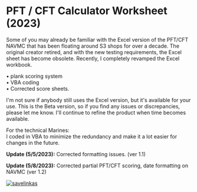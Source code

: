 # PFT / CFT Calculator Worksheet (2023)

Some of you may already be familiar with the Excel version of the PFT/CFT NAVMC that has been floating around S3 shops for over a decade. The original creator retired, and with the new testing requirements, the Excel sheet has become obsolete. Recently, I completely revamped the Excel workbook.

•	plank scoring system<br>
•	VBA coding<br>
•	Corrected score sheets.<br>

I'm not sure if anybody still uses the Excel version, but it's available for your use. This is the Beta version, so if you find any issues or discrepancies, please let me know. I'll continue to refine the product when time becomes available.

For the technical Marines:<br>
I coded in VBA to minimize the redundancy and make it a lot easier for changes in the future.

<b>Update (5/5/2023):</b> Corrected formatting issues. (ver 1.1)

<b>Update (5/8/2023):</b> Corrected partial PFT/CFT scoring, date formatting on NAVMC (ver 1.2)


<a href="https://ibb.co/C0wWW1B"><img src="https://i.ibb.co/Ky5mm06/savelinkas.png" alt="savelinkas" border="0"></a>
